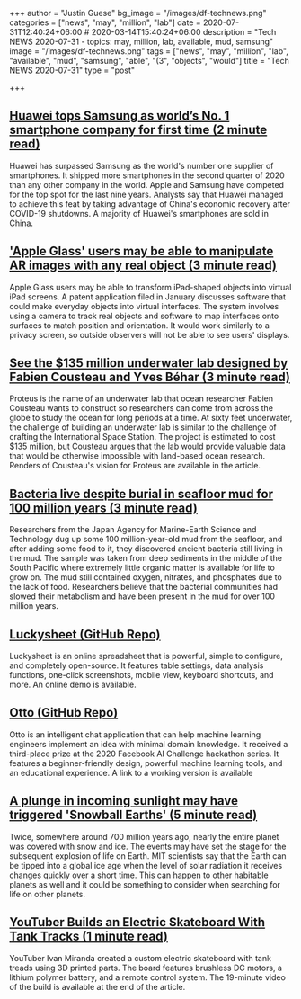 +++
author = "Justin Guese"
bg_image = "/images/df-technews.png"
categories = ["news", "may", "million", "lab"]
date = 2020-07-31T12:40:24+06:00 # 2020-03-14T15:40:24+06:00
description = "Tech NEWS 2020-07-31 - topics: may, million, lab, available, mud, samsung"
image = "/images/df-technews.png"
tags = ["news", "may", "million", "lab", "available", "mud", "samsung", "able", "(3", "objects", "would"]
title = "Tech NEWS 2020-07-31"
type = "post"

+++

## [Huawei tops Samsung as world’s No. 1 smartphone company for first time (2 minute read)](https://www.marketwatch.com/story/huawei-tops-samsung-as-worlds-no-1-smartphone-company-for-first-time-11596079542/1/01000173a4588a03-fc12bf6e-6cfe-4888-91d2-161774dc19b3-000000/z6_gdOcQa8YU41zU8gfTcFPPlxItKv8p6ysEPCslBU8=152)

Huawei has surpassed Samsung as the world's number one supplier of smartphones. It shipped more smartphones in the second quarter of 2020 than any other company in the world. Apple and Samsung have competed for the top spot for the last nine years. Analysts say that Huawei managed to achieve this feat by taking advantage of China's economic recovery after COVID-19 shutdowns. A majority of Huawei's smartphones are sold in China.

## ['Apple Glass' users may be able to manipulate AR images with any real object (3 minute read)](https://appleinsider.com/articles/20/07/30/apple-glass-users-may-be-able-to-manipulate-ar-images-with-any-real-object/1/01000173a4588a03-fc12bf6e-6cfe-4888-91d2-161774dc19b3-000000/BIkGXd6v6NYDvk2--URXkC5E2Wg9VuS9irVIa588LPc=152)

Apple Glass users may be able to transform iPad-shaped objects into virtual iPad screens. A patent application filed in January discusses software that could make everyday objects into virtual interfaces. The system involves using a camera to track real objects and software to map interfaces onto surfaces to match position and orientation. It would work similarly to a privacy screen, so outside observers will not be able to see users' displays.

## [See the $135 million underwater lab designed by Fabien Cousteau and Yves Béhar (3 minute read)](https://www.fastcompany.com/90531142/see-the-135-million-underwater-lab-designed-by-fabien-cousteau-and-yves-behar/1/01000173a4588a03-fc12bf6e-6cfe-4888-91d2-161774dc19b3-000000/OBLXKAnBurMd_rlMqSvMr2eTNeMpSUwIrlHUa8C9gLM=152)

Proteus is the name of an underwater lab that ocean researcher Fabien Cousteau wants to construct so researchers can come from across the globe to study the ocean for long periods at a time. At sixty feet underwater, the challenge of building an underwater lab is similar to the challenge of crafting the International Space Station. The project is estimated to cost $135 million, but Cousteau argues that the lab would provide valuable data that would be otherwise impossible with land-based ocean research. Renders of Cousteau's vision for Proteus are available in the article.

## [Bacteria live despite burial in seafloor mud for 100 million years (3 minute read)](https://arstechnica.com/science/2020/07/these-bacteria-may-have-survived-100-million-year-isolation//1/01000173a4588a03-fc12bf6e-6cfe-4888-91d2-161774dc19b3-000000/mm5ivUe5aeNT9lqC23Pe8mx_iPA2_fuJ68FyrLn7KE8=152)

Researchers from the Japan Agency for Marine-Earth Science and Technology dug up some 100 million-year-old mud from the seafloor, and after adding some food to it, they discovered ancient bacteria still living in the mud. The sample was taken from deep sediments in the middle of the South Pacific where extremely little organic matter is available for life to grow on. The mud still contained oxygen, nitrates, and phosphates due to the lack of food. Researchers believe that the bacterial communities had slowed their metabolism and have been present in the mud for over 100 million years.

## [Luckysheet (GitHub Repo)](https://github.com/mengshukeji/Luckysheet/1/01000173a4588a03-fc12bf6e-6cfe-4888-91d2-161774dc19b3-000000/XjzQLHnvuCH7EI6zie1qUDj9PZupfXsvzZoWWjvxUV4=152)

Luckysheet is an online spreadsheet that is powerful, simple to configure, and completely open-source. It features table settings, data analysis functions, one-click screenshots, mobile view, keyboard shortcuts, and more. An online demo is available.

## [Otto (GitHub Repo)](https://github.com/KartikChugh/Otto/1/01000173a4588a03-fc12bf6e-6cfe-4888-91d2-161774dc19b3-000000/jDQEi8yMqlkUP0ix3zWGn7LFVH5XXYStrl0C0QDoums=152)

Otto is an intelligent chat application that can help machine learning engineers implement an idea with minimal domain knowledge. It received a third-place prize at the 2020 Facebook AI Challenge hackathon series. It features a beginner-friendly design, powerful machine learning tools, and an educational experience. A link to a working version is available

## [A plunge in incoming sunlight may have triggered 'Snowball Earths' (5 minute read)](https://phys.org/news/2020-07-plunge-incoming-sunlight-triggered-snowball.html/1/01000173a4588a03-fc12bf6e-6cfe-4888-91d2-161774dc19b3-000000/RmQKkDAEw33az7rPGOJ_fMdkVfPxp0aWmom6mxhtkGs=152)

Twice, somewhere around 700 million years ago, nearly the entire planet was covered with snow and ice. The events may have set the stage for the subsequent explosion of life on Earth. MIT scientists say that the Earth can be tipped into a global ice age when the level of solar radiation it receives changes quickly over a short time. This can happen to other habitable planets as well and it could be something to consider when searching for life on other planets.

## [YouTuber Builds an Electric Skateboard With Tank Tracks (1 minute read)](https://interestingengineering.com/youtuber-builds-an-electric-skateboard-with-tank-tracks/1/01000173a4588a03-fc12bf6e-6cfe-4888-91d2-161774dc19b3-000000/s9MwLGazObv02-_7Ow9lnPg3E7Xg-KkReAZf1PO6WzI=152)

YouTuber Ivan Miranda created a custom electric skateboard with tank treads using 3D printed parts. The board features brushless DC motors, a lithium polymer battery, and a remote control system. The 19-minute video of the build is available at the end of the article.

